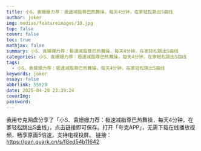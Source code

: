 ```yaml
---
title: 小S、袁姗姗力荐：极速减脂尊巴热舞操，每天4分钟，在家轻松跳出S曲线
author: joker
img: medias/featureimages/10.jpg
top: false
cover: false
toc: true
mathjax: false
summary: 小S、袁姗姗力荐：极速减脂尊巴热舞操，每天4分钟，在家轻松跳出S曲线
categories: 小S、袁姗姗力荐：极速减脂尊巴热舞操，每天4分钟，在家轻松跳出S曲线
tags:
  - 小S、袁姗姗力荐：极速减脂尊巴热舞操，每天4分钟，在家轻松跳出S曲线
keywords: joker
essay: false
abbrlink: 55929
date: 2025-04-20 23:39:24
coverImg:
password:
---
```


我用夸克网盘分享了「小S、袁姗姗力荐：极速减脂尊巴热舞操，每天4分钟，在家轻松跳出S曲线」，点击链接即可保存。打开「夸克APP」，无需下载在线播放视频，畅享原画5倍速，支持电视投屏。
链接：https://pan.quark.cn/s/f8ed54b11642
